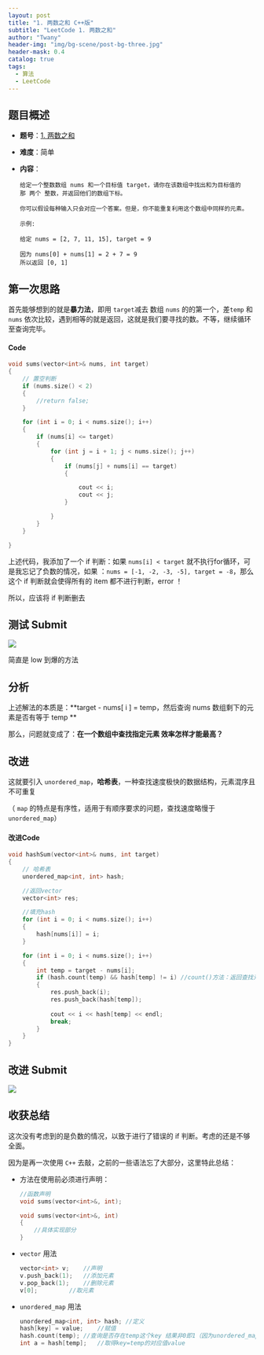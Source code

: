 ```yaml
---
layout: post
title: "1. 两数之和 C++版"
subtitle: "LeetCode 1. 两数之和"
author: "Twany"
header-img: "img/bg-scene/post-bg-three.jpg"
header-mask: 0.4
catalog: true
tags:
  - 算法
  - LeetCode
---
```



## 题目概述

- **题号**：[1. 两数之和](https://leetcode-cn.com/problems/two-sum/)

- **难度**：简单

- **内容**：

  ```
  给定一个整数数组 nums 和一个目标值 target，请你在该数组中找出和为目标值的那 两个 整数，并返回他们的数组下标。
  
  你可以假设每种输入只会对应一个答案。但是，你不能重复利用这个数组中同样的元素。
  
  示例:
  
  给定 nums = [2, 7, 11, 15], target = 9
  
  因为 nums[0] + nums[1] = 2 + 7 = 9
  所以返回 [0, 1]
  
  ```

## 第一次思路

首先能够想到的就是**暴力法**，即用 `target`减去 数组 `nums` 的的第一个，差`temp` 和 `nums` 依次比较，遇到相等的就是返回，这就是我们要寻找的数。不等，继续循环至查询完毕。

#### Code

```c++
void sums(vector<int>& nums, int target)
{
	// 置空判断
	if (nums.size() < 2)
	{
		//return false;
	}

	for (int i = 0; i < nums.size(); i++)
	{
		if (nums[i] <= target)
		{	
			for (int j = i + 1; j < nums.size(); j++)
			{
				if (nums[j] + nums[i] == target)
				{

					cout << i;
					cout << j;
				}

			}
		}
	}

}
```

上述代码，我添加了一个 if 判断：如果 `nums[i] < target` 就不执行for循环，可是我忘记了负数的情况，如果 ：`nums = [-1, -2, -3, -5], target = -8`，那么这个 if 判断就会使得所有的 item 都不进行判断，error ！

所以，应该将 if 判断删去

## 测试 Submit

![](https://i.loli.net/2019/11/10/d15wbzyxaBUAf28.png)



简直是  low 到爆的方法

## 分析

上述解法的本质是：**target - nums[ i ] = temp，然后查询 nums 数组剩下的元素是否有等于 temp **

那么，问题就变成了：**在一个数组中查找指定元素 效率怎样才能最高？**

## 改进

这就要引入 `unordered_map`，**哈希表**，一种查找速度极快的数据结构，元素混序且不可重复

（ `map` 的特点是有序性，适用于有顺序要求的问题，查找速度略慢于 `unordered_map`）

#### 改进Code

```c++
void hashSum(vector<int>& nums, int target)
{
	// 哈希表
	unordered_map<int, int> hash;

	//返回vector
	vector<int> res;

    //填充hash
	for (int i = 0; i < nums.size(); i++)
	{
		hash[nums[i]] = i;
	}

	for (int i = 0; i < nums.size(); i++)
	{
		int temp = target - nums[i];
		if (hash.count(temp) && hash[temp] != i) //count()方法：返回查找元素的个数（非0即1）
		{
			res.push_back(i);
			res.push_back(hash[temp]);
			
			cout << i << hash[temp] << endl;
			break;
		}
	}
}
```



## 改进 Submit

![](https://i.loli.net/2019/11/10/UZXTrc2O9HRpqKB.png)

## 收获总结

这次没有考虑到的是负数的情况，以致于进行了错误的 if 判断。考虑的还是不够全面。

因为是再一次使用 `C++` 去敲，之前的一些语法忘了大部分，这里特此总结：

- 方法在使用前必须进行声明：

  ```c++
  //函数声明
  void sums(vector<int>&, int);
  
  void sums(vector<int>&, int)
  {
      //具体实现部分
  }
  ```

- `vector` 用法

  ```c++
  vector<int> v;	//声明
  v.push_back(1);	//添加元素
  v.pop_back(1);	//删除元素
  v[0];			//取元素
  ```

- `unordered_map` 用法

  ```c++
  unordered_map<int, int> hash; //定义
  hash[key] = value;	//赋值
  hash.count(temp);	//查询是否存在temp这个key 结果非0即1（因为unordered_map内元素不能重复）
  int a = hash[temp];	//取得key=temp的对应值value
  ```

  



